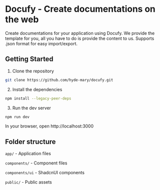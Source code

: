 # Docufy - Create documentations on the web

Create documentations for your application using Docufy. We provide the template for you, all you have to do is provide the content to us. Supports .json format for easy import/export.

## Getting Started

1. Clone the repository

```bash
git clone https://github.com/hyde-mary/docufy.git
```

2. Install the dependencies

```bash
npm install --legacy-peer-deps
```

3. Run the dev server

```bash
npm run dev
```

In your browser, open http://localhost:3000

## Folder structure
`app/` - Application files

`components/` - Component files 

`components/ui` - ShadcnUI components

`public/` - Public assets
